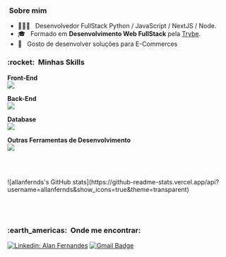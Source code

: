 

<h3> &nbsp;Sobre mim </h3>

- 🧑🏾‍💻 &nbsp; Desenvolvedor FullStack Python / JavaScript / NextJS / Node.
- 🎓 &nbsp; Formado em **Desenvolvimento Web FullStack** pela <a href="https://app.betrybe.com/">Trybe</a>.
- 🛒 &nbsp; Gosto de desenvolver soluções para E-Commerces

<h3> :rocket: &nbsp;Minhas Skills </h3>

**Front-End**
<br/>
![](https://skillicons.dev/icons?i=js,html,css,react,next,vite,tailwind,materialui,bootstrap,sass,less,jest,redux,)


**Back-End**
<br/>
![](https://skillicons.dev/icons?i=nodejs,typescript,expressjs,prisma,sequelize,docker,python,fastapi,bash,anaconda,go)


**Database**
<br/>
![](https://skillicons.dev/icons?i=mysql,postgres,mongo,firebase,)


**Outras Ferramentas de Desenvolvimento**
<br/>
![](https://skillicons.dev/icons?i=figma,linux,ubuntu,mint,photoshop,illustrator,xd,vim)


<br><br>
<div>
![allanfernds's GitHub stats](https://github-readme-stats.vercel.app/api?username=allanfernds&show_icons=true&theme=transparent)
</div>
<br><br><br>

<h3> :earth_americas: &nbsp;Onde me encontrar: </h3> 


[![Linkedin: Alan Fernandes](https://skillicons.dev/icons?i=linkedin)](https://www.linkedin.com/in/alanfernds/)       [![Gmail Badge](https://skillicons.dev/icons?i=gmail)](mailto:alanfernandes.mm@gmail.com)



